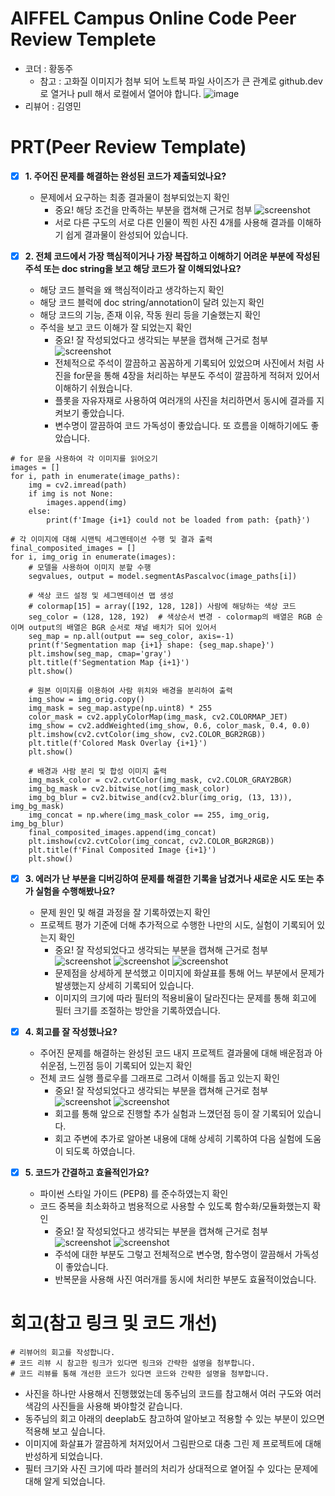 # AIFFEL Campus Online Code Peer Review Templete
- 코더 : 황동주
  - 참고 : 고화질 이미지가 첨부 되어 노트북 파일 사이즈가 큰 관계로 github.dev 로 열거나 pull 해서 로컬에서 열어야 합니다.
    ![image](https://github.com/user-attachments/assets/30449a1d-7b6b-470c-aff5-d18816a38f87)
- 리뷰어 : 김영민


# PRT(Peer Review Template)
- [x]  **1. 주어진 문제를 해결하는 완성된 코드가 제출되었나요?**
    - 문제에서 요구하는 최종 결과물이 첨부되었는지 확인
        - 중요! 해당 조건을 만족하는 부분을 캡쳐해 근거로 첨부
        ![screenshot](./images/ex04_01.png)
        - 서로 다른 구도의 서로 다른 인물이 찍힌 사진 4개를 사용해 결과를 이해하기 쉽게 결과물이 완성되어 있습니다.
    
- [x]  **2. 전체 코드에서 가장 핵심적이거나 가장 복잡하고 이해하기 어려운 부분에 작성된 
주석 또는 doc string을 보고 해당 코드가 잘 이해되었나요?**
    - 해당 코드 블럭을 왜 핵심적이라고 생각하는지 확인
    - 해당 코드 블럭에 doc string/annotation이 달려 있는지 확인
    - 해당 코드의 기능, 존재 이유, 작동 원리 등을 기술했는지 확인
    - 주석을 보고 코드 이해가 잘 되었는지 확인
        - 중요! 잘 작성되었다고 생각되는 부분을 캡쳐해 근거로 첨부
        ![screenshot](./images/ex04_02.png)
        - 전체적으로 주석이 깔끔하고 꼼꼼하게 기록되어 있었으며 사진에서 처럼 사진을 for문을 통해 4장을 처리하는 부분도 주석이 깔끔하게 적혀저 있어서 이해하기 쉬웠습니다.
        - 플롯을 자유자재로 사용하여 여러개의 사진을 처리하면서 동시에 결과를 지켜보기 좋았습니다.
        - 변수명이 깔끔하여 코드 가독성이 좋았습니다. 또 흐름을 이해하기에도 좋았습니다.
```
# for 문을 사용하여 각 이미지를 읽어오기
images = []
for i, path in enumerate(image_paths):
    img = cv2.imread(path)
    if img is not None:
        images.append(img)
    else:
        print(f'Image {i+1} could not be loaded from path: {path}')
        
# 각 이미지에 대해 시맨틱 세그멘테이션 수행 및 결과 출력
final_composited_images = []
for i, img_orig in enumerate(images):
    # 모델을 사용하여 이미지 분할 수행
    segvalues, output = model.segmentAsPascalvoc(image_paths[i])

    # 색상 코드 설정 및 세그멘테이션 맵 생성
    # colormap[15] = array([192, 128, 128]) 사람에 해당하는 색상 코드
    seg_color = (128, 128, 192)  # 색상순서 변경 - colormap의 배열은 RGB 순이며 output의 배열은 BGR 순서로 채널 배치가 되어 있어서
    seg_map = np.all(output == seg_color, axis=-1)
    print(f'Segmentation map {i+1} shape: {seg_map.shape}')
    plt.imshow(seg_map, cmap='gray')
    plt.title(f'Segmentation Map {i+1}')
    plt.show()

    # 원본 이미지를 이용하여 사람 위치와 배경을 분리하여 출력
    img_show = img_orig.copy()
    img_mask = seg_map.astype(np.uint8) * 255
    color_mask = cv2.applyColorMap(img_mask, cv2.COLORMAP_JET)
    img_show = cv2.addWeighted(img_show, 0.6, color_mask, 0.4, 0.0)
    plt.imshow(cv2.cvtColor(img_show, cv2.COLOR_BGR2RGB))
    plt.title(f'Colored Mask Overlay {i+1}')
    plt.show()

    # 배경과 사람 분리 및 합성 이미지 출력
    img_mask_color = cv2.cvtColor(img_mask, cv2.COLOR_GRAY2BGR)
    img_bg_mask = cv2.bitwise_not(img_mask_color)
    img_bg_blur = cv2.bitwise_and(cv2.blur(img_orig, (13, 13)), img_bg_mask)
    img_concat = np.where(img_mask_color == 255, img_orig, img_bg_blur)
    final_composited_images.append(img_concat)
    plt.imshow(cv2.cvtColor(img_concat, cv2.COLOR_BGR2RGB))
    plt.title(f'Final Composited Image {i+1}')
    plt.show()
```
        
- [x]  **3. 에러가 난 부분을 디버깅하여 문제를 해결한 기록을 남겼거나
새로운 시도 또는 추가 실험을 수행해봤나요?**
    - 문제 원인 및 해결 과정을 잘 기록하였는지 확인
    - 프로젝트 평가 기준에 더해 추가적으로 수행한 나만의 시도, 
    실험이 기록되어 있는지 확인
        - 중요! 잘 작성되었다고 생각되는 부분을 캡쳐해 근거로 첨부
        ![screenshot](./images/ex04_03.png)
        ![screenshot](./images/ex04_04.png)
        ![screenshot](./images/ex04_09.png)
        - 문제점을 상세하게 분석했고 이미지에 화살표를 통해 어느 부분에서 문제가 발생했는지 상세히 기록되어 있습니다.
        - 이미지의 크기에 따라 필터의 적용비율이 달라진다는 문제를 통해 회고에 필터 크기를 조절하는 방안을 기록하였습니다.
        
- [x]  **4. 회고를 잘 작성했나요?**
    - 주어진 문제를 해결하는 완성된 코드 내지 프로젝트 결과물에 대해
    배운점과 아쉬운점, 느낀점 등이 기록되어 있는지 확인
    - 전체 코드 실행 플로우를 그래프로 그려서 이해를 돕고 있는지 확인
        - 중요! 잘 작성되었다고 생각되는 부분을 캡쳐해 근거로 첨부
        ![screenshot](./images/ex04_05.png)
        ![screenshot](./images/ex04_06.png)
        - 회고를 통해 앞으로 진행할 추가 실험과 느꼈던점 등이 잘 기록되어 있습니다.
        - 회고 주변에 추가로 알아본 내용에 대해 상세히 기록하여 다음 실험에 도움이 되도록 하였습니다.
        
- [x]  **5. 코드가 간결하고 효율적인가요?**
    - 파이썬 스타일 가이드 (PEP8) 를 준수하였는지 확인
    - 코드 중복을 최소화하고 범용적으로 사용할 수 있도록 함수화/모듈화했는지 확인
        - 중요! 잘 작성되었다고 생각되는 부분을 캡쳐해 근거로 첨부
        ![screenshot](./images/ex04_07.png)
        ![screenshot](./images/ex04_08.png)
        - 주석에 대한 부분도 그렇고 전체적으로 변수명, 함수명이 깔끔해서 가독성이 좋았습니다.
        - 반복문을 사용해 사진 여러개를 동시에 처리한 부분도 효율적이었습니다.
        


# 회고(참고 링크 및 코드 개선)
```
# 리뷰어의 회고를 작성합니다.
# 코드 리뷰 시 참고한 링크가 있다면 링크와 간략한 설명을 첨부합니다.
# 코드 리뷰를 통해 개선한 코드가 있다면 코드와 간략한 설명을 첨부합니다.
```
- 사진을 하나만 사용해서 진행했었는데 동주님의 코드를 참고해서 여러 구도와 여러 색감의 사진들을 사용해 봐야할것 같습니다.
- 동주님의 회고 아래의 deeplab도 참고하여 알아보고 적용할 수 있는 부분이 있으면 적용해 보고 싶습니다.
- 이미지에 화살표가 깔끔하게 처저있어서 그림판으로 대충 그린 제 프로젝트에 대해 반성하게 되었습니다.
- 필터 크기와 사진 크기에 따라 블러의 처리가 상대적으로 옅어질 수 있다는 문제에 대해 알게 되었습니다.
